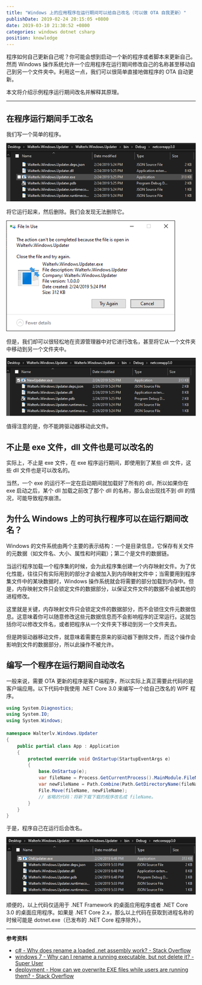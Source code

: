 ```yaml
---
title: "Windows 上的应用程序在运行期间可以给自己改名（可以做 OTA 自我更新）"
publishDate: 2019-02-24 20:15:05 +0800
date: 2019-03-10 21:30:52 +0800
categories: windows dotnet csharp
position: knowledge
---
```


程序如何自己更新自己呢？你可能会想到启动一个新的程序或者脚本来更新自己。然而 Windows 操作系统允许一个应用程序在运行期间修改自己的名称甚至移动自己到另一个文件夹中。利用这一点，我们可以很简单直接地做程序的 OTA 自动更新。

本文将介绍示例程序运行期间改名并解释其原理。

---

<div id="toc"></div>

## 在程序运行期间手工改名

我们写一个简单的程序。

![简单的程序](/static/posts/2019-02-24-17-26-25.png)

将它运行起来，然后删除。我们会发现无法删除它。

![无法删除程序](/static/posts/2019-02-24-17-27-12.png)

但是，我们却可以很轻松地在资源管理器中对它进行改名，甚至将它从一个文件夹中移动到另一个文件夹中。

![已经成功改名](/static/posts/2019-02-24-17-28-14.png)

值得注意的是，你不能跨驱动器移动此文件。

## 不止是 exe 文件，dll 文件也是可以改名的

实际上，不止是 exe 文件，在 exe 程序运行期间，即使用到了某些 dll 文件，这些 dll 文件也是可以改名的。

当然，一个 exe 的运行不一定在启动期间就加载好了所有的 dll，所以如果你在 exe 启动之后，某个 dll 加载之前改了那个 dll 的名称，那么会出现找不到 dll 的情况，可能导致程序崩溃。

## 为什么 Windows 上的可执行程序可以在运行期间改名？

Windows 的文件系统由两个主要的表示结构：一个是目录信息，它保存有关文件的元数据（如文件名、大小、属性和时间戳）；第二个是文件的数据链。

当运行程序加载一个程序集的时候，会为此程序集创建一个内存映射文件。为了优化性能，往往只有实际用到的部分才会被加入到内存映射文件中；当需要用到程序集文件中的某块数据时，Windows 操作系统就会将需要的部分加载到内存中。但是，内存映射文件只会锁定文件的数据部分，以保证文件文件的数据不会被其他的进程修改。

这里就是关键，内存映射文件只会锁定文件的数据部分，而不会锁住文件元数据信息。这意味着你可以随意修改这些元数据信息而不会影响程序的正常运行。这就包括你可以修改文件名，或者把程序从一个文件夹下移动到另一个文件夹去。

但是跨驱动器移动文件，就意味着需要在原来的驱动器下删除文件，而这个操作会影响到文件的数据部分，所以此操作不被允许。

## 编写一个程序在运行期间自动改名

一般来说，需要 OTA 更新的程序是客户端程序，所以实际上真正需要此代码的是客户端应用。以下代码中我使用 .NET Core 3.0 来编写一个给自己改名的 WPF 程序。

```csharp
using System.Diagnostics;
using System.IO;
using System.Windows;

namespace Walterlv.Windows.Updater
{
    public partial class App : Application
    {
        protected override void OnStartup(StartupEventArgs e)
        {
            base.OnStartup(e);
            var fileName = Process.GetCurrentProcess().MainModule.FileName;
            var newFileName = Path.Combine(Path.GetDirectoryName(fileName), "OldUpdater.exe");
            File.Move(fileName, newFileName);
            // 省略的代码：将新下载下载的程序改名成 fileName。
        }
    }
}
```

于是，程序自己在运行后会改名。

![程序已经自己改名](/static/posts/2019-02-24-18-53-01.png)

顺便的，以上代码仅适用于 .NET Framework 的桌面应用程序或者 .NET Core 3.0 的桌面应用程序。如果是 .NET Core 2.x，那么以上代码在获取到进程名称的时候可能是 dotnet.exe（已发布的 .NET Core 程序除外）。

---

**参考资料**

- [c# - Why does rename a loaded .net assembly work? - Stack Overflow](https://stackoverflow.com/a/14775626/6233938)
- [windows 7 - Why can I rename a running executable, but not delete it? - Super User](https://superuser.com/questions/488127/why-can-i-rename-a-running-executable-but-not-delete-it)
- [deployment - How can we overwrite EXE files while users are running them? - Stack Overflow](https://stackoverflow.com/questions/3365347/how-can-we-overwrite-exe-files-while-users-are-running-them)
